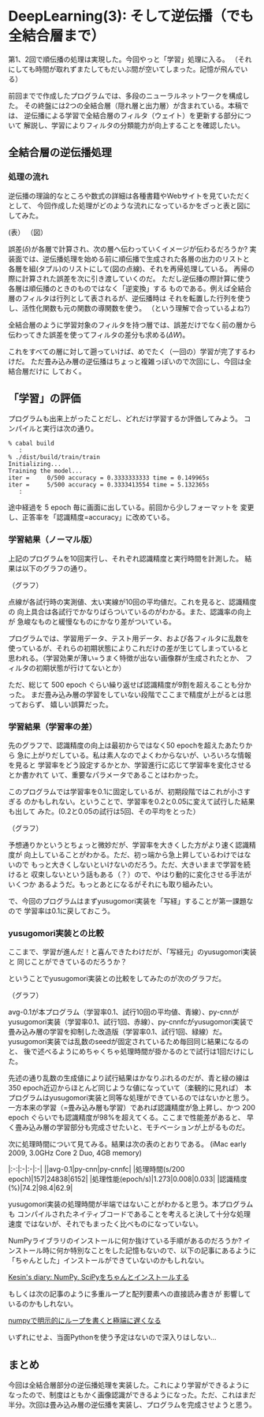 # DeepLearning(3): そして逆伝播（でも全結合層まで）

第1、2回で順伝播の処理は実現した。今回やっと「学習」処理に入る。
（それにしても時間が取れずまたしてもだいぶ間が空いてしまった。記憶が飛んでいる）

前回までで作成したプログラムでは、多段のニューラルネットワークを構成した。
その終盤には2つの全結合層（隠れ層と出力層）が含まれている。本稿では、
逆伝播による学習で全結合層のフィルタ（ウェイト）を更新する部分について
解説し、学習によりフィルタの分類能力が向上することを確認したい。

## 全結合層の逆伝播処理

### 処理の流れ

逆伝播の理論的なところや数式の詳細は各種書籍やWebサイトを見ていただくとして、
今回作成した処理がどのような流れになっているかをざっと表と図にしてみた。

(表）
（図）

誤差($\delta$)が各層で計算され、次の層へ伝わっていくイメージが伝わるだろうか?
実装面では、逆伝播処理を始める前に順伝播で生成された各層の出力のリストと
各層を組(タプル)のリストにして(図の点線)、それを再帰処理している。
再帰の際に計算された誤差を次に引き渡していくのだ。
ただし逆伝播の際計算に使う各層は順伝播のときのものではなく「逆変換」する
ものである。例えば全結合層のフィルタは行列として表されるが、逆伝播時は
それを転置した行列を使うし、活性化関数も元の関数の導関数を使う。
（という理解で合っているよね?）

全結合層のように学習対象のフィルタを持つ層では、誤差だけでなく前の層から
伝わってきた誤差を使ってフィルタの差分も求める($\Delta W$)。

これをすべての層に対して遡っていけば、めでたく（一回の）学習が完了するわけだ。
ただ畳み込み層の逆伝播はちょっと複雑っぽいので次回にし、今回は全結合層だけに
しておく。

### 


## 「学習」の評価

プログラムも出来上がったことだし、どれだけ学習するか評価してみよう。
コンパイルと実行は次の通り。

```shell
% cabal build
   :
% ./dist/build/train/train
Initializing...
Training the model...
iter =     0/500 accuracy = 0.3333333333 time = 0.149965s
iter =     5/500 accuracy = 0.3333413554 time = 5.132365s
   :
```

途中経過を 5 epoch 毎に画面に出している。前回から少しフォーマットを
変更し、正答率を「認識精度=accuracy」に改めている。

### 学習結果（ノーマル版）

上記のプログラムを10回実行し、それぞれ認識精度と実行時間を計測した。
結果は以下のグラフの通り。

（グラフ）

点線が各試行時の実測値、太い実線が10回の平均値だ。これを見ると、認識精度の
向上具合は各試行でかなりばらついているのがわかる。また、認識率の向上が
急峻なものと緩慢なものにかなり差がついている。

プログラムでは、学習用データ、テスト用データ、および各フィルタに乱数を
使っているが、それらの初期状態によりこれだけの差が生じてしまっていると
思われる。（学習効果が薄い=うまく特徴が出ない画像群が生成されたとか、
フィルタの初期状態が行けてないとか）

ただ、総じて 500 epoch ぐらい繰り返せば認識精度が9割を超えることも分かった。
まだ畳み込み層の学習をしていない段階でここまで精度が上がるとは思っておらず、
嬉しい誤算だった。

### 学習結果（学習率の差）

先のグラフで、認識精度の向上は最初からではなく50 epochを超えたあたりから
急に上がりだしている。私は素人なのでよくわからないが、いろいろな情報を見ると
学習率をどう設定するかとか、学習進行に応じて学習率を変化させるとか書かれて
いて、重要なパラメータであることはわかった。

このプログラムでは学習率を0.1に固定しているが、初期段階ではこれが小さすぎる
のかもしれない。ということで、学習率を0.2と0.05に変えて試行した結果も出して
みた。(0.2と0.05の試行は5回、その平均をとった）

（グラフ）

予想通りかというとちょっと微妙だが、学習率を大きくした方がより速く認識精度が
向上していることがわかる。ただ、初っ端から急上昇しているわけではないので
もっと大きくしないといけないのだろう。ただ、大きいままで学習を続けると
収束しないという話もある（？）ので、やはり動的に変化させる手法がいくつか
あるようだ。もっとあとになるがそれにも取り組みたい。

で、今回のプログラムはまずyusugomori実装を「写経」することが第一課題なので
学習率は0.1に戻しておこう。

### yusugomori実装との比較

ここまで、学習が進んだ！と喜んできたわけだが、「写経元」のyusugomori実装と
同じことができているのだろうか？

ということでyusugomori実装との比較をしてみたのが次のグラフだ。

（グラフ）

avg-0.1が本プログラム（学習率0.1、試行10回の平均値、青線）、py-cnnが
yusugomori実装（学習率0.1、試行1回、赤線）、py-cnnfcがyusugomori実装で
畳み込み層の学習を抑制した改造版（学習率0.1、試行1回、緑線）だ。
yusugomori実装では乱数のseedが固定されているため毎回同じ結果になるのと、
後で述べるようにめちゃくちゃ処理時間が掛かるのとで試行は1回だけにした。

先述の通り乱数の生成値により試行結果はかなりぶれるのだが、青と緑の線は
350 epoch近辺からほとんど同じような値になっていて（楽観的に見れば）
本プログラムはyusugomori実装と同等な処理ができているのではないかと思う。
一方本来の学習（=畳み込み層も学習）であれば認識精度が急上昇し、かつ
200 epoch ぐらいでも認識精度が98%を超えてくる。ここまで性能差があると、
早く畳み込み層の学習部分も完成させたいと、モチベーションが上がるものだ。

次に処理時間について見てみる。結果は次の表のとおりである。
(iMac early 2009, 3.0GHz Core 2 Duo, 4GB memory)

|:-:|:-|:-|:-|
||avg-0.1|py-cnn|py-cnnfc|
|処理時間(s/200 epoch)|157|24838|6152|
|処理性能(epoch/s)|1.273|0.008|0.033|
|認識精度(%)|74.2|98.4|62.9|

yusugomori実装の処理時間が半端ではないことがわかると思う。本プログラムも
コンパイルされたネイティブコードであることを考えると決して十分な処理速度
ではないが、それでもまったく比べものになっていない。

NumPyライブラリのインストールに何か抜けている手順があるのだろうか?
インストール時に何か特別なことをした記憶もないので、以下の記事にあるように
「ちゃんとした」インストールができていないのかもしれない。

[Kesin's diary: NumPy, SciPyをちゃんとインストールする](http://kesin.hatenablog.com/entry/20111229/1325174595)

もしくは次の記事のように多重ループと配列要素への直接読み書きが
影響しているのかもしれない。

[numpyで明示的にループを書くと極端に遅くなる](http://qiita.com/nonbiri15/items/ef97b84832055ab807fb)

いずれにせよ、当面Pythonを使う予定はないので深入りはしない...

## まとめ

今回は全結合層部分の逆伝播処理を実装した。これにより学習ができるように
なったので、制度はともかく画像認識ができるようになった。ただ、これはまだ
半分。次回は畳み込み層の逆伝播を実装し、プログラムを完成させようと思う。
